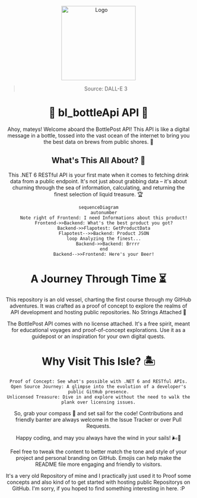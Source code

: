 <!-- PROJECT LOGO -->
<br />
<div align="center">
<a href="https://github.com/NicoFilips/CookieClicker.io/">
  <img src="https://user-images.githubusercontent.com/35654361/298979265-c38a7196-367b-45fa-b9de-d746e54e2bf8.png" alt="Logo" width="200" height="200">
</a>

<blockquote>
  <p>Source: DALL-E 3</p>
</blockquote>


# 🍺 bl_bottleApi API 🚀

Ahoy, mateys! Welcome aboard the BottlePost API! This API is like a digital message in a bottle, tossed into the vast ocean of the internet to bring you the best data on brews from public shores. 🌊

## What's This All About? 🤔

This .NET 6 RESTful API is your first mate when it comes to fetching drink data from a public endpoint. It's not just about grabbing data – it's about churning through the sea of information, calculating, and returning the finest selection of liquid treasure. 🏆
```mermaid
sequenceDiagram
    autonumber
    Note right of Frontend: I need Informations about this product!
    Frontend->>Backend: What's the best product you got?
    Backend->>Flapotest: GetProductData
    Flapotest-->>Backend: Product JSON
    loop Analyzing the finest...
        Backend->>Backend: Brrrr 
    end
    Backend-->>Frontend: Here's your Beer!
```

# A Journey Through Time ⏳

This repository is an old vessel, charting the first course through my GitHub adventures. It was crafted as a proof of concept to explore the realms of API development and hosting public repositories.
No Strings Attached 🎫

The BottlePost API comes with no license attached. It's a free spirit, meant for educational voyages and proof-of-concept explorations. Use it as a guidepost or an inspiration for your own digital quests.
# Why Visit This Isle? 🏝️

    Proof of Concept: See what's possible with .NET 6 and RESTful APIs.
    Open Source Journey: A glimpse into the evolution of a developer's public GitHub presence.
    Unlicensed Treasure: Dive in and explore without the need to walk the plank over licensing issues.

So, grab your compass 🧭 and set sail for the code! Contributions and friendly banter are always welcome in the Issue Tracker or over Pull Requests.

Happy coding, and may you always have the wind in your sails! 🌬️🌟

Feel free to tweak the content to better match the tone and style of your project and personal branding on GitHub. Emojis can help make the README file more engaging and friendly to visitors.

It's a very old Repository of mine and I practically just used it to Proof some concepts
and also kind of to get started with hosting public Repositorys on GitHub.
I'm sorry, if you hoped to find something interesting in here. :P
